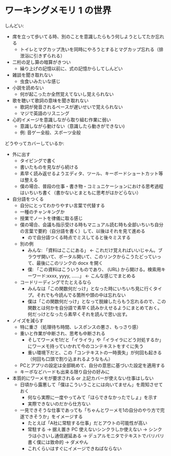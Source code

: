 # ワーキングメモリ 1 の世界
しんどい:

- 席を立って歩いてる時、別のことを意識したらもう何しようとしてたか忘れる
  - トイレとマグカップ洗いを同時にやろうとするとマグカップ忘れる（排泄浴に引きずられる）
- 二桁の足し算の暗算がきつい
  - 繰り上げの記憶以前に、式の記憶からしてしんどい
- 雑談を聞き取れない
  - 虫食いみたいな感じ
- 小説を読めない
  - 何が起こったか全然覚えてないし覚えられない
- 歌を聴いて歌詞の意味を聞き取れない
  - 歌詞が発音されるペースが遅いせいで覚えられない
  - マジで英語のリスニング
- 心的イメージを意識しながら取り組む作業に弱い
  - 意識しながら動けない（意識したら動きができない)
  - 例: 音ゲー全般、スポーツ全般

どうやってカバーしているか:

- 外に出す
  - タイピングで書く
  - 書いたものを見ながら続ける
  - 素早く読み返せるようエディタ、ツール、キーボードショートカット等は整える
  - 僕の場合、普段の仕事・書き物・コミュニケーションにおける思考過程はいちいち書く（書かないとまともに思考がはかどらない）
- 自分語をつくる
  - 自分にとってわかりやすい言葉で代替する
  - 一種のチャンキングか
  - 授業でノートを律儀に取る感じ
  - 僕の場合、会議も指示受ける時もマニュアル読む時も全部いちいち自分の言葉で要約（自分語を書く）して、以後はそれを見て進める
    - ので自分語つくる時点でミスしてると後々ミスする
  - 別の例
    - みんな: 「資料はここにある」 ← これだけ覚えればいいじゃん。ブラウザ開いて、ポータル開いて、このリンクからこうたどっていって、最後にこのリンクの docx を開く
    - 僕: 「この資料はこういうものであり、 (URL) から開ける。検索用キーワード:xxxx, yyyy, ……」 ← こんな感じでまとめる
  - コードリーディングでたとえるなら
    - みんなは「この関数何だっけ」となった時にいちいち見に行くタイプ。それでも今読んでる箇所や頭の中は忘れない
    - 僕は「この関数何だっけ」となって脱線したらもう忘れるので、この関数とは何かを自分語で素早く読みかえせるようにまとめておく。何だっけとなったら素早くそれを読んで思い出す。
- ノイズを減らす
  - 特に重さ（処理待ち時間、レスポンスの悪さ、もっさり感）
  - 重いと作業が中断され、思考も中断される
    - そしてワーメモ1だと「イライラ」や「イライラにどう対処するか」にワーメモ持っていかれて今のコンテキストをすぐに失う
    - 重い環境下だと、この「コンテキストの一時喪失」が何回も起きる（何回も口頭で割り込まれるようなもん）
  - PCとアプリの設定は全部眺めて、自分の意思に基づいた設定を適用する
  - キーボなどハードも出来る限り自分の好みに
- 本質的にワーメモが要求される or 上記カバーが使えない仕事はしない
  - 日頃から露悪して「僕はこういうことには向いてません」を周知させておく
    - 何なら実際に一度やってみて「ほらできなかったでしょ」を示す
    - 実際できないのだから仕方ない
  - 一見できそうな仕事であっても「ちゃんとワーメモ1の自分のやり方で完遂できそうか」をイメージする
    - たとえば「A社に常駐する仕事」だとアウトの可能性が高い
    - 常駐する → 据え置き PC 使えないシンクラしか使えない → シンクラは小さいし通信遅延ある → デュアルモニタでテキストでバリバリ書く僕には致命的 → ダメやん
    - これくらいはすぐにイメージできねばならない

